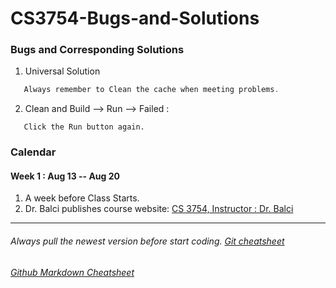 # CS3754-Bugs-and-Solutions

### Bugs and Corresponding Solutions
1. Universal Solution
```java
   Always remember to Clean the cache when meeting problems.
```

2. Clean and Build --> Run --> Failed : <br/>
```
   Click the Run button again.
```
   
   
   
### Calendar
#### Week 1 : Aug 13 -- Aug 20
1. A week before Class Starts.
2. Dr. Balci publishes course website: [CS 3754, Instructor : Dr. Balci](https://manta.cs.vt.edu/cs3754/)

---
###### Always pull the newest version before start coding. [Git cheatsheet](https://owenying.github.io/html/blog/ToBeAEngineerFromScratch/Diary.html)
###### [Github Markdown Cheatsheet](https://github.com/adam-p/markdown-here/wiki/Markdown-Cheatsheet)

